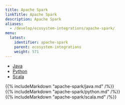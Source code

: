 ```yaml
---
title: Apache Spark
linkTitle: Apache Spark
description: Apache Spark
aliases:
  - /develop/ecosystem-integrations/apache-spark/
menu:
  latest:
    identifier: apache-spark
    parent: ecosystem-integrations
    weight: 571
---
```


<ul class="nav nav-tabs nav-tabs-yb">
  <li>
    <a href="#java" class="nav-link active" id="java-tab" data-toggle="tab" role="tab" aria-controls="java" aria-selected="true">
      <i class="icon-java-bold" aria-hidden="true"></i>
      Java
    </a>
  </li>
  <li>
    <a href="#python" class="nav-link" id="python-tab" data-toggle="tab" role="tab" aria-controls="python" aria-selected="false">
      <i class="icon-python" aria-hidden="true"></i>
      Python
    </a>
  </li>
  <li>
    <a href="#scala" class="nav-link" id="scala-tab" data-toggle="tab" role="tab" aria-controls="scala" aria-selected="false">
      <i class="icon-scala" aria-hidden="true"></i>
      Scala
    </a>
  </li>
</ul>

<div class="tab-content">
  <div id="java" class="tab-pane fade show active" role="tabpanel" aria-labelledby="java-tab">
    {{% includeMarkdown "apache-spark/java.md" /%}}
  </div>
  <div id="python" class="tab-pane fade" role="tabpanel" aria-labelledby="python-tab">
    {{% includeMarkdown "apache-spark/python.md" /%}}
  </div>
  <div id="scala" class="tab-pane fade" role="tabpanel" aria-labelledby="scala-tab">
    {{% includeMarkdown "apache-spark/scala.md" /%}}
  </div>
</div>

